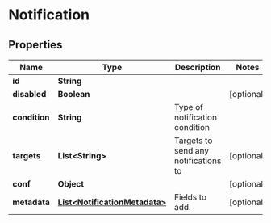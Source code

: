 # Notification

## Properties
Name | Type | Description | Notes
------------ | ------------- | ------------- | -------------
**id** | **String** |  | 
**disabled** | **Boolean** |  |  [optional]
**condition** | **String** | Type of notification condition | 
**targets** | **List&lt;String&gt;** | Targets to send any notifications to |  [optional]
**conf** | **Object** |  |  [optional]
**metadata** | [**List&lt;NotificationMetadata&gt;**](NotificationMetadata.md) | Fields to add. |  [optional]

